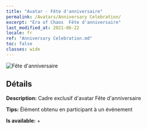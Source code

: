 ```yaml
---
title: "Avatar - Fête d'anniversaire"
permalink: /Avatars/Anniversary Celebration/
excerpt: "Era of Chaos  Fête d'anniversaire"
last_modified_at: 2021-06-22
locale: fr
ref: "Anniversary Celebration.md"
toc: false
classes: wide
---
```

 ![Fête d'anniversaire](/images/a/avatarFrame_65.png)

## Détails

 **Description:** Cadre exclusif d'avatar Fête d'anniversaire 

 **Tips:** Élément obtenu en participant à un événement 

 **Is available:**  + 

